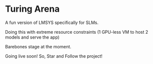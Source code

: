 # Turing Arena

A fun version of LMSYS specifically for SLMs.

Doing this with extreme resource constraints (1 GPU-less VM to host 2 models and serve the app)

Barebones stage at the moment. 


Going live soon! So, Star and Follow the project!
